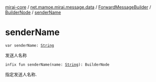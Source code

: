 [mirai-core](../../../index.md) / [net.mamoe.mirai.message.data](../../index.md) / [ForwardMessageBuilder](../index.md) / [BuilderNode](index.md) / [senderName](./sender-name.md)

# senderName

`var senderName: `[`String`](https://kotlinlang.org/api/latest/jvm/stdlib/kotlin/-string/index.html)

发送人名称

`infix fun senderName(name: `[`String`](https://kotlinlang.org/api/latest/jvm/stdlib/kotlin/-string/index.html)`): BuilderNode`

指定发送人名称.

